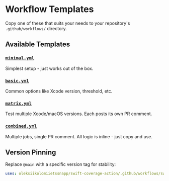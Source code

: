 # Workflow Templates

Copy one of these that suits your needs to your repository's `.github/workflows/` directory.

## Available Templates

### [`minimal.yml`](minimal.yml)
Simplest setup - just works out of the box.

### [`basic.yml`](basic.yml)
Common options like Xcode version, threshold, etc.

### [`matrix.yml`](matrix.yml)
Test multiple Xcode/macOS versions. Each posts its own PR comment.

### [`combined.yml`](combined.yml)
Multiple jobs, single PR comment. All logic is inline - just copy and use.

## Version Pinning

Replace `@main` with a specific version tag for stability:
```yaml
uses: oleksiikolomiietssnapp/swift-coverage-action/.github/workflows/swift-coverage.yml@0.1.9
```
